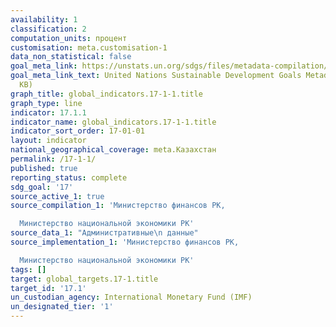```yaml
---
availability: 1
classification: 2
computation_units: процент
customisation: meta.customisation-1
data_non_statistical: false
goal_meta_link: https://unstats.un.org/sdgs/files/metadata-compilation/Metadata-Goal-17.pdf
goal_meta_link_text: United Nations Sustainable Development Goals Metadata (PDF 469
  KB)
graph_title: global_indicators.17-1-1.title
graph_type: line
indicator: 17.1.1
indicator_name: global_indicators.17-1-1.title
indicator_sort_order: 17-01-01
layout: indicator
national_geographical_coverage: meta.Казахстан
permalink: /17-1-1/
published: true
reporting_status: complete
sdg_goal: '17'
source_active_1: true
source_compilation_1: 'Министерство финансов РК,

  Министерство национальной экономики РК'
source_data_1: "Административные\n данные"
source_implementation_1: 'Министерство финансов РК,

  Министерство национальной экономики РК'
tags: []
target: global_targets.17-1.title
target_id: '17.1'
un_custodian_agency: International Monetary Fund (IMF)
un_designated_tier: '1'
---
```

